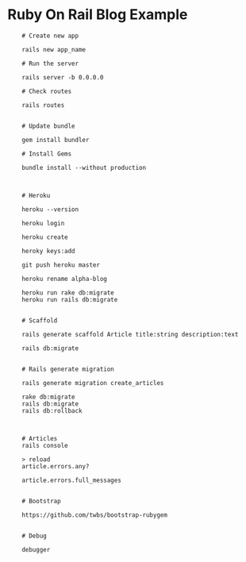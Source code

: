 # Ruby On Rail Blog Example

        # Create new app

        rails new app_name

        # Run the server

        rails server -b 0.0.0.0

        # Check routes

        rails routes


        # Update bundle

        gem install bundler

        # Install Gems

        bundle install --without production



        # Heroku

        heroku --version

        heroku login

        heroku create

        heroky keys:add

        git push heroku master

        heroku rename alpha-blog

        heroku run rake db:migrate
        heroku run rails db:migrate


        # Scaffold

        rails generate scaffold Article title:string description:text

        rails db:migrate


        # Rails generate migration

        rails generate migration create_articles

        rake db:migrate
        rails db:migrate
        rails db:rollback



        # Articles
        rails console

        > reload
        article.errors.any?

        article.errors.full_messages


        # Bootstrap

        https://github.com/twbs/bootstrap-rubygem


        # Debug
        
        debugger